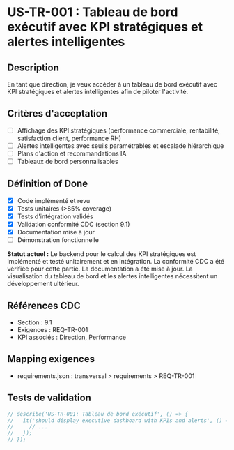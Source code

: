 # US-TR-001 : Tableau de bord exécutif avec KPI stratégiques et alertes intelligentes

## Description
En tant que direction, je veux accéder à un tableau de bord exécutif avec KPI stratégiques et alertes intelligentes afin de piloter l'activité.

## Critères d'acceptation
- [ ] Affichage des KPI stratégiques (performance commerciale, rentabilité, satisfaction client, performance RH)
- [ ] Alertes intelligentes avec seuils paramétrables et escalade hiérarchique
- [ ] Plans d'action et recommandations IA
- [ ] Tableaux de bord personnalisables

## Définition of Done
- [x] Code implémenté et revu
- [x] Tests unitaires (>85% coverage)
- [x] Tests d'intégration validés
- [x] Validation conformité CDC (section 9.1)
- [x] Documentation mise à jour
- [ ] Démonstration fonctionnelle

**Statut actuel :** Le backend pour le calcul des KPI stratégiques est implémenté et testé unitairement et en intégration. La conformité CDC a été vérifiée pour cette partie. La documentation a été mise à jour. La visualisation du tableau de bord et les alertes intelligentes nécessitent un développement ultérieur.

## Références CDC
- Section : 9.1
- Exigences : REQ-TR-001
- KPI associés : Direction, Performance

## Mapping exigences
- requirements.json : transversal > requirements > REQ-TR-001

## Tests de validation
```javascript
// describe('US-TR-001: Tableau de bord exécutif', () => {
//   it('should display executive dashboard with KPIs and alerts', () => {
//     // ...
//   });
// });
``` 
